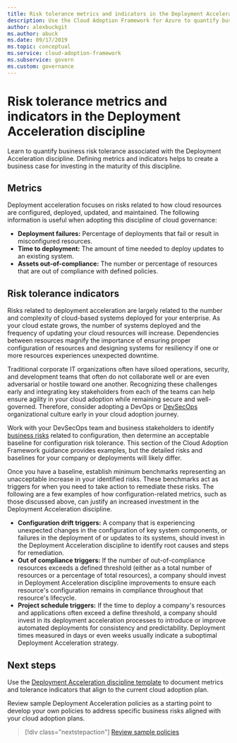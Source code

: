 ```yaml
---
title: Risk tolerance metrics and indicators in the Deployment Acceleration discipline
description: Use the Cloud Adoption Framework for Azure to quantify business risk tolerance related to the Deployment Acceleration discipline.
author: alexbuckgit
ms.author: abuck
ms.date: 09/17/2019
ms.topic: conceptual
ms.service: cloud-adoption-framework
ms.subservice: govern
ms.custom: governance
---
```


# Risk tolerance metrics and indicators in the Deployment Acceleration discipline

Learn to quantify business risk tolerance associated with the Deployment Acceleration discipline. Defining metrics and indicators helps to create a business case for investing in the maturity of this discipline.

## Metrics

Deployment acceleration focuses on risks related to how cloud resources are configured, deployed, updated, and maintained. The following information is useful when adopting this discipline of cloud governance:

- **Deployment failures:** Percentage of deployments that fail or result in misconfigured resources.
- **Time to deployment:** The amount of time needed to deploy updates to an existing system.
- **Assets out-of-compliance:** The number or percentage of resources that are out of compliance with defined policies.

## Risk tolerance indicators

Risks related to deployment acceleration are largely related to the number and complexity of cloud-based systems deployed for your enterprise. As your cloud estate grows, the number of systems deployed and the frequency of updating your cloud resources will increase. Dependencies between resources magnify the importance of ensuring proper configuration of resources and designing systems for resiliency if one or more resources experiences unexpected downtime.

Traditional corporate IT organizations often have siloed operations, security, and development teams that often do not collaborate well or are even adversarial or hostile toward one another. Recognizing these challenges early and integrating key stakeholders from each of the teams can help ensure agility in your cloud adoption while remaining secure and well-governed. Therefore, consider adopting a DevOps or [DevSecOps](https://www.microsoft.com/devsecops) organizational culture early in your cloud adoption journey.

Work with your DevSecOps team and business stakeholders to identify [business risks](./business-risks.md) related to configuration, then determine an acceptable baseline for configuration risk tolerance. This section of the Cloud Adoption Framework guidance provides examples, but the detailed risks and baselines for your company or deployments will likely differ.

Once you have a baseline, establish minimum benchmarks representing an unacceptable increase in your identified risks. These benchmarks act as triggers for when you need to take action to remediate these risks. The following are a few examples of how configuration-related metrics, such as those discussed above, can justify an increased investment in the Deployment Acceleration discipline.

- **Configuration drift triggers:** A company that is experiencing unexpected changes in the configuration of key system components, or failures in the deployment of or updates to its systems, should invest in the Deployment Acceleration discipline to identify root causes and steps for remediation.
- **Out of compliance triggers:** If the number of out-of-compliance resources exceeds a defined threshold (either as a total number of resources or a percentage of total resources), a company should invest in Deployment Acceleration discipline improvements to ensure each resource's configuration remains in compliance throughout that resource's lifecycle.
- **Project schedule triggers:** If the time to deploy a company's resources and applications often exceed a define threshold, a company should invest in its deployment acceleration processes to introduce or improve automated deployments for consistency and predictability. Deployment times measured in days or even weeks usually indicate a suboptimal Deployment Acceleration strategy.

## Next steps

Use the [Deployment Acceleration discipline template](./template.md) to document metrics and tolerance indicators that align to the current cloud adoption plan.

Review sample Deployment Acceleration policies as a starting point to develop your own policies to address specific business risks aligned with your cloud adoption plans.

> [!div class="nextstepaction"]
> [Review sample policies](./policy-statements.md)
